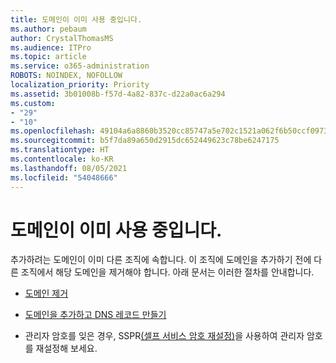 ```yaml
---
title: 도메인이 이미 사용 중입니다.
ms.author: pebaum
author: CrystalThomasMS
ms.audience: ITPro
ms.topic: article
ms.service: o365-administration
ROBOTS: NOINDEX, NOFOLLOW
localization_priority: Priority
ms.assetid: 3b01008b-f57d-4a82-837c-d22a0ac6a294
ms.custom:
- "29"
- "10"
ms.openlocfilehash: 49104a6a8860b3520cc85747a5e702c1521a062f6b50ccf09738c4f0343d528e
ms.sourcegitcommit: b5f7da89a650d2915dc652449623c78be6247175
ms.translationtype: HT
ms.contentlocale: ko-KR
ms.lasthandoff: 08/05/2021
ms.locfileid: "54048666"
---
```

# <a name="the-domain-is-already-in-use"></a>도메인이 이미 사용 중입니다.

추가하려는 도메인이 이미 다른 조직에 속합니다. 이 조직에 도메인을 추가하기 전에 다른 조직에서 해당 도메인을 제거해야 합니다. 아래 문서는 이러한 절차를 안내합니다.
  
- [도메인 제거](https://docs.microsoft.com/microsoft-365/admin/get-help-with-domains/remove-a-domain)

- [도메인을 추가하고 DNS 레코드 만들기](https://docs.microsoft.com/microsoft-365/admin/get-help-with-domains/create-dns-records-at-any-dns-hosting-provider)

- 관리자 암호를 잊은 경우, SSPR[(셀프 서비스 암호 재설정)](https://passwordreset.microsoftonline.com/)을 사용하여 관리자 암호를 재설정해 보세요.
